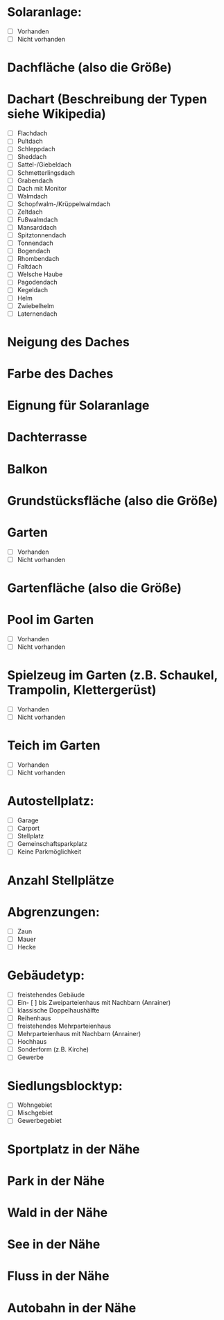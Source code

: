 # Solaranlage:

- [ ] Vorhanden
- [ ] Nicht vorhanden

# Dachfläche (also die Größe)

# Dachart (Beschreibung der Typen siehe Wikipedia)

- [ ] Flachdach
- [ ] Pultdach
- [ ] Schleppdach
- [ ] Sheddach
- [ ] Sattel-/Giebeldach
- [ ] Schmetterlingsdach
- [ ] Grabendach
- [ ] Dach mit Monitor
- [ ] Walmdach
- [ ] Schopfwalm-/Krüppelwalmdach
- [ ] Zeltdach
- [ ] Fußwalmdach
- [ ] Mansarddach
- [ ] Spitztonnendach
- [ ] Tonnendach
- [ ] Bogendach
- [ ] Rhombendach
- [ ] Faltdach
- [ ] Welsche Haube
- [ ] Pagodendach
- [ ] Kegeldach
- [ ] Helm
- [ ] Zwiebelhelm
- [ ] Laternendach

# Neigung des Daches

# Farbe des Daches

# Eignung für Solaranlage

# Dachterrasse

# Balkon

# Grundstücksfläche (also die Größe)

# Garten

- [ ] Vorhanden
- [ ] Nicht vorhanden

# Gartenfläche (also die Größe)

# Pool im Garten

- [ ] Vorhanden
- [ ] Nicht vorhanden

# Spielzeug im Garten (z.B. Schaukel, Trampolin, Klettergerüst)

- [ ] Vorhanden
- [ ] Nicht vorhanden

# Teich im Garten

- [ ] Vorhanden
- [ ] Nicht vorhanden

# Autostellplatz:

- [ ] Garage
- [ ] Carport
- [ ] Stellplatz
- [ ] Gemeinschaftsparkplatz
- [ ] Keine Parkmöglichkeit

# Anzahl Stellplätze

# Abgrenzungen:

- [ ] Zaun
- [ ] Mauer
- [ ] Hecke

# Gebäudetyp:

- [ ] freistehendes Gebäude
- [ ] Ein- [ ] bis Zweiparteienhaus mit Nachbarn (Anrainer)
- [ ] klassische Doppelhaushälfte
- [ ] Reihenhaus
- [ ] freistehendes Mehrparteienhaus
- [ ] Mehrparteienhaus mit Nachbarn (Anrainer)
- [ ] Hochhaus
- [ ] Sonderform (z.B. Kirche)
- [ ] Gewerbe

# Siedlungsblocktyp:

- [ ] Wohngebiet
- [ ] Mischgebiet
- [ ] Gewerbegebiet

# Sportplatz in der Nähe

# Park in der Nähe

# Wald in der Nähe

# See in der Nähe

# Fluss in der Nähe

# Autobahn in der Nähe

